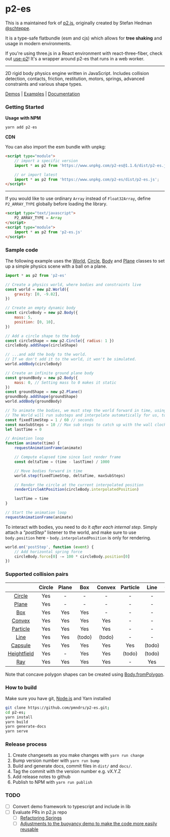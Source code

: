 # p2-es

This is a maintained fork of [p2.js](https://github.com/schteppe/p2.js), originally created by Stefan Hedman [@schteppe](https://github.com/schteppe).

It is a type-safe flatbundle (esm and cjs) which allows for **tree shaking** and usage in modern environments.

If you're using three.js in a React environment with react-three-fiber, check out [use-p2](https://github.com/pmndrs/use-p2)! It's a wrapper around p2-es that runs in a web worker.

---

2D rigid body physics engine written in JavaScript. Includes collision detection, contacts, friction, restitution, motors, springs, advanced constraints and various shape types.

[Demos](http://pmndrs.github.io/p2-es/#demos) | [Examples](http://pmndrs.github.io/p2-es/#examples) | [Documentation](http://pmndrs.github.io/p2-es/docs/)

### Getting Started

**Usage with NPM**

```ts
yarn add p2-es
```

**CDN**

You can also import the esm bundle with unpkg:

```html
<script type="module">
    // import a specific version
    import * as p2 from 'https://www.unpkg.com/p2-es@1.1.6/dist/p2-es.js';

    // or import latest
    import * as p2 from 'https://www.unpkg.com/p2-es/dist/p2-es.js';
</script>
```
---

If you would like to use ordinary `Array` instead of `Float32Array`, define `P2_ARRAY_TYPE` globally before loading the library.

```html
<script type="text/javascript">
    P2_ARRAY_TYPE = Array
</script>
<script type="module">
    import * as p2 from 'p2-es.js'
</script>
```

### Sample code

The following example uses the [World](http://pmndrs.github.io/p2-es/docs/classes/World.html), [Circle](http://pmndrs.github.io/p2-es/docs/classes/Circle.html), [Body](http://pmndrs.github.io/p2-es/docs/classes/Body.html) and [Plane](http://pmndrs.github.io/p2-es/docs/classes/Plane.html) classes to set up a simple physics scene with a ball on a plane.

```js
import * as p2 from 'p2-es'

// Create a physics world, where bodies and constraints live
const world = new p2.World({
    gravity: [0, -9.82],
})

// Create an empty dynamic body
const circleBody = new p2.Body({
    mass: 5,
    position: [0, 10],
})

// Add a circle shape to the body
const circleShape = new p2.Circle({ radius: 1 })
circleBody.addShape(circleShape)

// ...and add the body to the world.
// If we don't add it to the world, it won't be simulated.
world.addBody(circleBody)

// Create an infinite ground plane body
const groundBody = new p2.Body({
    mass: 0, // Setting mass to 0 makes it static
})
const groundShape = new p2.Plane()
groundBody.addShape(groundShape)
world.addBody(groundBody)

// To animate the bodies, we must step the world forward in time, using a fixed time step size.
// The World will run substeps and interpolate automatically for us, to get smooth animation.
const fixedTimeStep = 1 / 60 // seconds
const maxSubSteps = 10 // Max sub steps to catch up with the wall clock
let lastTime = 0

// Animation loop
function animate(time) {
    requestAnimationFrame(animate)

    // Compute elapsed time since last render frame
    const deltaTime = (time - lastTime) / 1000

    // Move bodies forward in time
    world.step(fixedTimeStep, deltaTime, maxSubSteps)

    // Render the circle at the current interpolated position
    renderCircleAtPosition(circleBody.interpolatedPosition)

    lastTime = time
}

// Start the animation loop
requestAnimationFrame(animate)
```

To interact with bodies, you need to do it _after each internal step_. Simply attach a _"postStep"_ listener to the world, and make sure to use `body.position` here - `body.interpolatedPosition` is only for rendering.

```js
world.on('postStep', function (event) {
    // Add horizontal spring force
    circleBody.force[0] -= 100 * circleBody.position[0]
})
```

### Supported collision pairs

|                                                                            | Circle | Plane |  Box   | Convex | Particle |  Line  | Capsule | Heightfield | Ray |
| :------------------------------------------------------------------------: | :----: | :---: | :----: | :----: | :------: | :----: | :-----: | :---------: | :-: |
|      [Circle](http://pmndrs.github.io/p2-es/docs/classes/Circle.html)      |  Yes   |   -   |   -    |   -    |    -     |   -    |    -    |      -      |  -  |
|       [Plane](http://pmndrs.github.io/p2-es/docs/classes/Plane.html)       |  Yes   |   -   |   -    |   -    |    -     |   -    |    -    |      -      |  -  |
|         [Box](http://pmndrs.github.io/p2-es/docs/classes/Box.html)         |  Yes   |  Yes  |  Yes   |   -    |    -     |   -    |    -    |      -      |  -  |
|      [Convex](http://pmndrs.github.io/p2-es/docs/classes/Convex.html)      |  Yes   |  Yes  |  Yes   |  Yes   |    -     |   -    |    -    |      -      |  -  |
|    [Particle](http://pmndrs.github.io/p2-es/docs/classes/Particle.html)    |  Yes   |  Yes  |  Yes   |  Yes   |    -     |   -    |    -    |      -      |  -  |
|        [Line](http://pmndrs.github.io/p2-es/docs/classes/Line.html)        |  Yes   |  Yes  | (todo) | (todo) |    -     |   -    |    -    |      -      |  -  |
|     [Capsule](http://pmndrs.github.io/p2-es/docs/classes/Capsule.html)     |  Yes   |  Yes  |  Yes   |  Yes   |   Yes    | (todo) |   Yes   |      -      |  -  |
| [Heightfield](http://pmndrs.github.io/p2-es/docs/classes/Heightfield.html) |  Yes   |   -   |  Yes   |  Yes   |  (todo)  | (todo) | (todo)  |      -      |  -  |
|         [Ray](http://pmndrs.github.io/p2-es/docs/classes/Ray.html)         |  Yes   |  Yes  |  Yes   |  Yes   |    -     |  Yes   |   Yes   |     Yes     |  -  |

Note that concave polygon shapes can be created using [Body.fromPolygon](https://pmndrs.github.io/p2-es/docs/classes/Body.html#fromPolygon).

### How to build

Make sure you have git, [Node.js](http://nodejs.org) and Yarn installed

```sh
git clone https://github.com/pmndrs/p2-es.git;
cd p2-es;
yarn install
yarn build
yarn generate-docs
yarn serve
```

### Release process

1. Create changesets as you make changes with `yarn run change`
2. Bump version number with `yarn run bump`
3. Build and generate docs, commit files in `dist/` and `docs/`.
4. Tag the commit with the version number e.g. vX.Y.Z
5. Add release notes to github
6. Publish to NPM with `yarn run publish`

### TODO

-   [ ] Convert demo framework to typescript and include in lib
-   [ ] Evaluate PRs in p2.js repo
    -   [ ] [Refactoring Springs](https://github.com/schteppe/p2.js/pull/148)
    -   [ ] [Adjustments to the buoyancy demo to make the code more easily reusable](https://github.com/schteppe/p2.js/pull/263)
